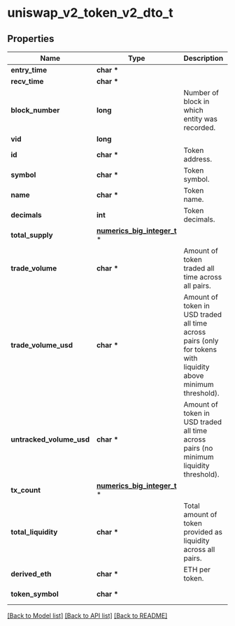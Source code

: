 # uniswap_v2_token_v2_dto_t

## Properties
Name | Type | Description | Notes
------------ | ------------- | ------------- | -------------
**entry_time** | **char \*** |  | [optional] 
**recv_time** | **char \*** |  | [optional] 
**block_number** | **long** | Number of block in which entity was recorded. | [optional] 
**vid** | **long** |  | [optional] 
**id** | **char \*** | Token address. | [optional] 
**symbol** | **char \*** | Token symbol. | [optional] 
**name** | **char \*** | Token name. | [optional] 
**decimals** | **int** | Token decimals. | [optional] 
**total_supply** | [**numerics_big_integer_t**](numerics_big_integer.md) \* |  | [optional] 
**trade_volume** | **char \*** | Amount of token traded all time across all pairs. | [optional] 
**trade_volume_usd** | **char \*** | Amount of token in USD traded all time across pairs (only for tokens with liquidity above minimum threshold). | [optional] 
**untracked_volume_usd** | **char \*** | Amount of token in USD traded all time across pairs (no minimum liquidity threshold). | [optional] 
**tx_count** | [**numerics_big_integer_t**](numerics_big_integer.md) \* |  | [optional] 
**total_liquidity** | **char \*** | Total amount of token provided as liquidity across all pairs. | [optional] 
**derived_eth** | **char \*** | ETH per token. | [optional] 
**token_symbol** | **char \*** |  | [optional] [readonly] 

[[Back to Model list]](../README.md#documentation-for-models) [[Back to API list]](../README.md#documentation-for-api-endpoints) [[Back to README]](../README.md)


